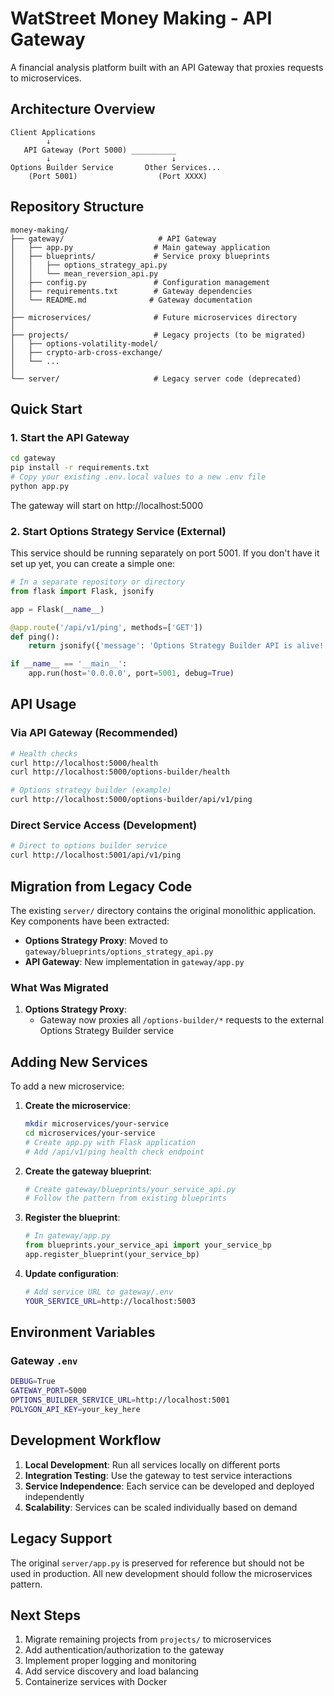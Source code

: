 # WatStreet Money Making - API Gateway

A financial analysis platform built with an API Gateway that proxies requests to microservices.

## Architecture Overview

```
Client Applications
        ↓
   API Gateway (Port 5000) __________
        ↓                           ↓
Options Builder Service       Other Services...
    (Port 5001)                  (Port XXXX)
```

## Repository Structure

```
money-making/
├── gateway/                     # API Gateway
│   ├── app.py                  # Main gateway application
│   ├── blueprints/             # Service proxy blueprints
│   │   ├── options_strategy_api.py
│   │   └── mean_reversion_api.py
│   ├── config.py               # Configuration management
│   ├── requirements.txt        # Gateway dependencies
│   └── README.md              # Gateway documentation
│
├── microservices/              # Future microservices directory
│
├── projects/                   # Legacy projects (to be migrated)
│   ├── options-volatility-model/
│   ├── crypto-arb-cross-exchange/
│   └── ...
│
└── server/                     # Legacy server code (deprecated)
```

## Quick Start

### 1. Start the API Gateway

```bash
cd gateway
pip install -r requirements.txt
# Copy your existing .env.local values to a new .env file
python app.py
```

The gateway will start on http://localhost:5000

### 2. Start Options Strategy Service (External)

This service should be running separately on port 5001. If you don't have it set up yet, you can create a simple one:

```python
# In a separate repository or directory
from flask import Flask, jsonify

app = Flask(__name__)

@app.route('/api/v1/ping', methods=['GET'])
def ping():
    return jsonify({'message': 'Options Strategy Builder API is alive!'}), 200

if __name__ == '__main__':
    app.run(host='0.0.0.0', port=5001, debug=True)
```

## API Usage

### Via API Gateway (Recommended)

```bash
# Health checks
curl http://localhost:5000/health
curl http://localhost:5000/options-builder/health

# Options strategy builder (example)
curl http://localhost:5000/options-builder/api/v1/ping
```

### Direct Service Access (Development)

```bash
# Direct to options builder service
curl http://localhost:5001/api/v1/ping
```

## Migration from Legacy Code

The existing `server/` directory contains the original monolithic application. Key components have been extracted:

- **Options Strategy Proxy**: Moved to `gateway/blueprints/options_strategy_api.py`
- **API Gateway**: New implementation in `gateway/app.py`

### What Was Migrated

1. **Options Strategy Proxy**: 
   - Gateway now proxies all `/options-builder/*` requests to the external Options Strategy Builder service

## Adding New Services

To add a new microservice:

1. **Create the microservice**:
   ```bash
   mkdir microservices/your-service
   cd microservices/your-service
   # Create app.py with Flask application
   # Add /api/v1/ping health check endpoint
   ```

2. **Create the gateway blueprint**:
   ```bash
   # Create gateway/blueprints/your_service_api.py
   # Follow the pattern from existing blueprints
   ```

3. **Register the blueprint**:
   ```python
   # In gateway/app.py
   from blueprints.your_service_api import your_service_bp
   app.register_blueprint(your_service_bp)
   ```

4. **Update configuration**:
   ```bash
   # Add service URL to gateway/.env
   YOUR_SERVICE_URL=http://localhost:5003
   ```

## Environment Variables

### Gateway `.env`
```bash
DEBUG=True
GATEWAY_PORT=5000
OPTIONS_BUILDER_SERVICE_URL=http://localhost:5001
POLYGON_API_KEY=your_key_here
```

## Development Workflow

1. **Local Development**: Run all services locally on different ports
2. **Integration Testing**: Use the gateway to test service interactions
3. **Service Independence**: Each service can be developed and deployed independently
4. **Scalability**: Services can be scaled individually based on demand

## Legacy Support

The original `server/app.py` is preserved for reference but should not be used in production. All new development should follow the microservices pattern.

## Next Steps

1. Migrate remaining projects from `projects/` to microservices
2. Add authentication/authorization to the gateway
3. Implement proper logging and monitoring
4. Add service discovery and load balancing
5. Containerize services with Docker